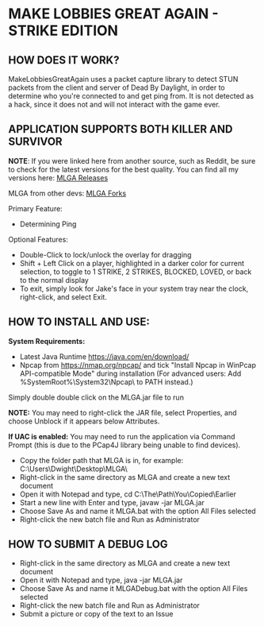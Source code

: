 # MAKE LOBBIES GREAT AGAIN - STRIKE EDITION
## HOW DOES IT WORK?
MakeLobbiesGreatAgain uses a packet capture library to detect STUN packets from the client and server of Dead By Daylight, in order to determine who you're connected to and get ping from.
It is not detected as a hack, since it does not and will not interact with the game ever. 


## APPLICATION SUPPORTS BOTH KILLER AND SURVIVOR

**NOTE**: If you were linked here from another source, such as Reddit, be sure to check for the latest versions for the best quality. You can find all my versions here: [MLGA Releases](https://github.com/Frubi22/MakeLobbiesGreatAgain/releases)

MLGA from other devs: [MLGA Forks](https://github.com/Frubi22/MakeLobbiesGreatAgain/network)

Primary Feature:
* Determining Ping

Optional Features: 
* Double-Click to lock/unlock the overlay for dragging
* Shift + Left Click on a player, highlighted in a darker color for current selection, to toggle to 1 STRIKE, 2 STRIKES, BLOCKED, LOVED, or back to the normal display
* To exit, simply look for Jake's face in your system tray near the clock, right-click, and select Exit.

## HOW TO INSTALL AND USE:
**System Requirements:**
* Latest Java Runtime https://java.com/en/download/
* Npcap from https://nmap.org/npcap/ and tick "Install Npcap in WinPcap API-compatible Mode" during installation (For advanced users: Add %SystemRoot%\System32\Npcap\ to PATH instead.)

Simply double double click on the MLGA.jar file to run

**NOTE:** You may need to right-click the JAR file, select Properties, and choose Unblock if it appears below Attributes.

**If UAC is enabled:** 
You may need to run the application via Command Prompt (this is due to the PCap4J library being unable to find devices).
* Copy the folder path that MLGA is in, for example: C:\Users\Dwight\Desktop\MLGA\
* Right-click in the same directory as MLGA and create a new text document
* Open it with Notepad and type, cd C:\The\Path\You\Copied\Earlier
* Start a new line with Enter and type, javaw -jar MLGA.jar
* Choose Save As and name it MLGA.bat with the option All Files selected
* Right-click the new batch file and Run as Administrator

## HOW TO SUBMIT A DEBUG LOG
* Right-click in the same directory as MLGA and create a new text document
* Open it with Notepad and type, java -jar MLGA.jar
* Choose Save As and name it MLGADebug.bat with the option All Files selected
* Right-click the new batch file and Run as Administrator
* Submit a picture or copy of the text to an Issue

